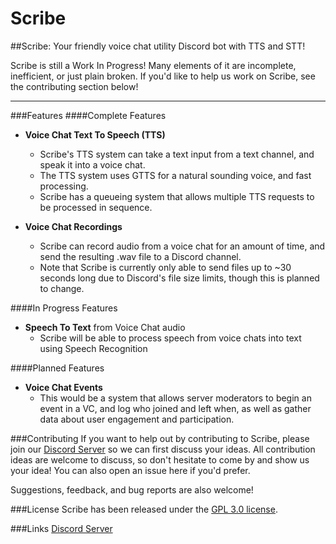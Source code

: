 # Scribe 

##Scribe: Your friendly voice chat utility Discord bot with TTS and STT!

Scribe is still a Work In Progress! Many elements of it are incomplete, inefficient, or just plain broken.
If you'd like to help us work on Scribe, see the contributing section below!

---

###Features
####Complete Features
- **Voice Chat Text To Speech (TTS)**
    * Scribe's TTS system can take a text input from a text channel, and speak it into a voice chat.
    * The TTS system uses GTTS for a natural sounding voice, and fast processing.
    * Scribe has a queueing system that allows multiple TTS requests to be processed in sequence.
    
  
- **Voice Chat Recordings**
    * Scribe can record audio from a voice chat for an amount of time, and send the resulting .wav file to a Discord 
    channel.
    * Note that Scribe is currently only able to send files up to ~30 seconds long due to Discord's file size limits, 
    though this is planned to change.
    
    
####In Progress Features
- **Speech To Text** from Voice Chat audio
    * Scribe will be able to process speech from voice chats into text using Speech Recognition

####Planned Features
- **Voice Chat Events**
    * This would be a system that allows server moderators to begin an event in a VC,
    and log who joined and left when, as well as gather data about user engagement and participation.

###Contributing
If you want to help out by contributing to Scribe, please join our [Discord Server](https://discord.gg/yq8qzhx) so we can first discuss your ideas.
All contribution ideas are welcome to discuss, so don't hesitate to come by and show us your idea! You can also open an issue here if you'd prefer.

Suggestions, feedback, and bug reports are also welcome!

###License
Scribe has been released under the [GPL 3.0 license](https://github.com/Youareyou64/Scribe/blob/master/LICENSE.md).

###Links
[Discord Server](https://discord.gg/yq8qzhx)
